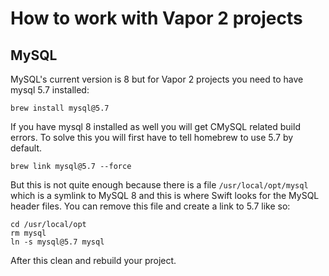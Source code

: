 # How to work with Vapor 2 projects

## MySQL

MySQL's current version is 8 but for Vapor 2 projects you need to have mysql 5.7 installed:

```
brew install mysql@5.7
```

If you have mysql 8 installed as well you will get CMySQL related build errors. To solve this you will first have to tell homebrew to use 5.7 by default.

```
brew link mysql@5.7 --force
```

But this is not quite enough because there is a file `/usr/local/opt/mysql` which is a symlink to MySQL 8 and this is where Swift looks for the MySQL header files. You can remove this file and create a link to 5.7 like so:

```
cd /usr/local/opt
rm mysql
ln -s mysql@5.7 mysql
```

After this clean and rebuild your project.